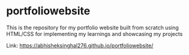 # portfoliowebsite
This is the repository for my portfolio website built from scratch using HTML/CSS for implementing my learnings and showcasing my projects

Link: https://abhisheksinghal276.github.io/portfoliowebsite/
